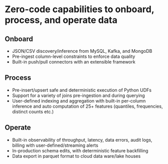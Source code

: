 # Zero-code capabilities to onboard, process, and operate data

## Onboard

* JSON/CSV discovery/inference from MySQL, Kafka, and MongoDB
* Pre-ingest column-level constraints to enforce data quality
* Built-in push/pull connectors with an extensible framework

## Process

* Pre-insert/upsert safe and deterministic execution of Python UDFs
* Support for a variety of joins pre-ingestion and during querying
* User-defined indexing and aggregation with built-in per-column inference and auto computation of 25+ features (quantiles, frequencies, distinct counts etc.)

## Operate

* Built-in observability of throughput, latency, data errors, audit logs, billing with user-defined/streaming alerts
* In-production schema edits, with deterministic feature backfilling
* Data export in parquet format to cloud data ware/lake houses


